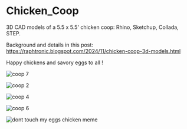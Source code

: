 # Chicken_Coop

3D CAD models of a 5.5 x 5.5' chicken coop: Rhino, Sketchup, Collada, STEP.

Background and details in this post: https://raphtronic.blogspot.com/2024/11/chicken-coop-3d-models.html

Happy chickens and savory eggs to all !


![coop 7](https://github.com/user-attachments/assets/fb80034b-0581-4378-b0b2-f8f8ca43f680)

![coop 2](https://github.com/user-attachments/assets/2e9952ae-48d6-4ed1-b9c5-408217be1b9d)

![coop 4](https://github.com/user-attachments/assets/b4c49af3-3cf6-4b6a-9b9d-43e5bc9356f6)

![coop 6](https://github.com/user-attachments/assets/8d1a2bfd-e917-4501-acf6-d63dcabf85ba)

![dont touch my eggs chicken meme](https://github.com/user-attachments/assets/8d2489fa-a675-4e31-b2ad-fc43d64d5cb2)
